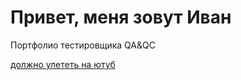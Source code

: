 # Привет, меня зовут Иван

Портфолио тестировщика QA&amp;QC

[должно улететь на ютуб](https://www.youtube.com)
